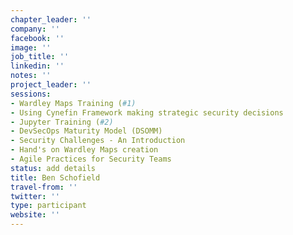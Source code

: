 ```yaml
---
chapter_leader: ''
company: ''
facebook: ''
image: ''
job_title: ''
linkedin: ''
notes: ''
project_leader: ''
sessions:
- Wardley Maps Training (#1)
- Using Cynefin Framework making strategic security decisions
- Jupyter Training (#2)
- DevSecOps Maturity Model (DSOMM)
- Security Challenges - An Introduction
- Hand's on Wardley Maps creation
- Agile Practices for Security Teams
status: add details
title: Ben Schofield
travel-from: ''
twitter: ''
type: participant
website: ''
---
```


<!-- put more details about participant here -->
